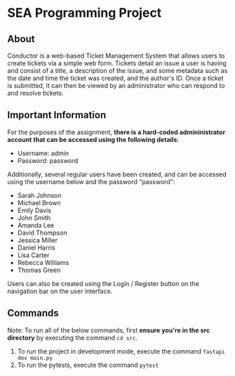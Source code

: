 # SEA Programming Project 

## About

Conductor is a web-based Ticket Management System that allows users to create tickets via a simple web form. Tickets detail an issue a user is having and consist of a title, a description of the issue, and some metadata such as the date and time the ticket was created, and the author's ID. Once a ticket is submitted, it can then be viewed by an administrator who can respond to and resolve tickets.

## Important Information 

For the purposes of the assignment, **there is a hard-coded admininistrator account that can be accessed using the following details**: 

- Username: admin
- Password: password 

Additionally, several regular users have been created, and can be accessed using the username below and the password "password": 

- Sarah Johnson 
- Michael Brown 
- Emily Davis 
- John Smith
- Amanda Lee 
- David Thompson 
- Jessica Miller 
- Daniel Harris
- Lisa Carter
- Rebecca Williams
- Thomas Green

Users can also be created using the Login / Register button on the navigation bar on the user interface. 

## Commands 

Note: To run all of the below commands, first **ensure you're in the src directory** by executing the command `cd src`. 

1. To run the project in development mode, execute the command `fastapi dev main.py`
2. To run the pytests, execute the command `pytest`